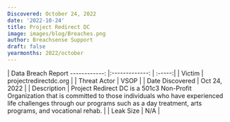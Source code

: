 ```yaml
---
Discovered: October 24, 2022
date: '2022-10-24'
title: Project Redirect DC
image: images/blog/Breaches.png
author: Breachsense Support
draft: false
yearmonths: 2022/october
---
```



| Data Breach Report
------------:     |:-------------:    | :-----:|
| Victim      | projectredirectdc.org      | 
| Threat Actor      | VSOP      | 
| Date Discovered      | Oct 24, 2022      | 
| Description      | Project Redirect DC is a 501c3 Non-Profit Organization that is committed to those individuals who have experienced life challenges through our programs such as a day treatment, arts programs, and vocational rehab.      | 
| Leak Size      | N/A      | 

